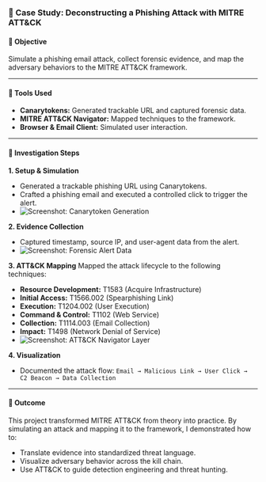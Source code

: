 ### **🎯 Case Study: Deconstructing a Phishing Attack with MITRE ATT&CK**

#### 🔹 Objective
Simulate a phishing email attack, collect forensic evidence, and map the adversary behaviors to the MITRE ATT&CK framework.

---

#### 🔹 Tools Used
*   **Canarytokens:** Generated trackable URL and captured forensic data.
*   **MITRE ATT&CK Navigator:** Mapped techniques to the framework.
*   **Browser & Email Client:** Simulated user interaction.

---

#### 🔹 Investigation Steps

**1. Setup & Simulation**
*   Generated a trackable phishing URL using Canarytokens.
*   Crafted a phishing email and executed a controlled click to trigger the alert.
*   ![Screenshot: Canarytoken Generation](https://github.com/Major241/cyber-portfolio/blob/main/images/canarytoken.png.png?raw=true)

**2. Evidence Collection**
*   Captured timestamp, source IP, and user-agent data from the alert.
*   ![Screenshot: Forensic Alert Data](https://github.com/Major241/cyber-portfolio/blob/main/images/mail.png.png?raw=true)

**3. ATT&CK Mapping**
Mapped the attack lifecycle to the following techniques:
*   **Resource Development:** T1583 (Acquire Infrastructure)
*   **Initial Access:** T1566.002 (Spearphishing Link)
*   **Execution:** T1204.002 (User Execution)
*   **Command & Control:** T1102 (Web Service)
*   **Collection:** T1114.003 (Email Collection)
*   **Impact:** T1498 (Network Denial of Service)
*   ![Screenshot: ATT&CK Navigator Layer](https://github.com/Major241/cyber-portfolio/blob/main/images/mitre_mapping.png.png?raw=true)

**4. Visualization**
*   Documented the attack flow: `Email → Malicious Link → User Click → C2 Beacon → Data Collection`

---

#### 🔹 Outcome
This project transformed MITRE ATT&CK from theory into practice. By simulating an attack and mapping it to the framework, I demonstrated how to:
*   Translate evidence into standardized threat language.
*   Visualize adversary behavior across the kill chain.
*   Use ATT&CK to guide detection engineering and threat hunting.
